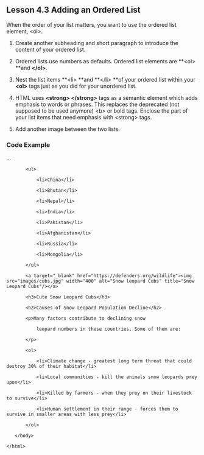 ## Lesson 4.3 **Adding an Ordered List**

When the order of your list matters, you want to use the ordered list element, &lt;ol&gt;.

1. Create another subheading and short paragraph to introduce the content of your ordered list.

2. Ordered lists use numbers as defaults. Ordered list elements are **&lt;ol&gt; **and **&lt;/ol&gt;**.

3. Nest the list items **&lt;li&gt; **and **&lt;/li&gt; **of your ordered list within your **&lt;ol&gt;** tags just as you did for your unordered list.

4. HTML uses **&lt;strong&gt; &lt;/strong&gt;** tags as a semantic element which adds emphasis to words or phrases. This replaces the deprecated \(not supposed to be used anymore\)  &lt;b&gt;  or bold tags. Enclose the part of your list items  that need emphasis with &lt;strong&gt; tags.

5. Add another image between the two lists.

### Code Example

...

`		<ul>`

`			<li>China</li>`

`			<li>Bhutan</li>`

`			<li>Nepal</li>`

`			<li>India</li>`

`			<li>Pakistan</li>`

`			<li>Afghanistan</li>`

`			<li>Russia</li>`

`			<li>Mongolia</li>`

`		</ul>`

`		<a target="_blank" href="https://defenders.org/wildlife"><img src="images/cubs.jpg" width="400" alt="Snow leopard Cubs" title="Snow Leopard Cubs"/></a>`

`		<h3>Cute Snow Leopard Cubs</h3>`

`		<h2>Causes of Snow Leopard Population Decline</h2>`

`		<p>Many factors contribute to declining snow`

`			leopard numbers in these countries. Some of them are:`

`		</p>`

`		<ol>`

`			<li>Climate change - greatest long term threat that could destroy 30% of their habitat</li>`

`			<li>Local communities - kill the animals snow leopards prey upon</li>`

`			<li>Killed by farmers - when they prey on their livestock to survive</li>`

`			<li>Human settlement in their range - forces them to survive in smaller areas with less prey</li>`

`		</ol>`

`	</body>`

`</html>`

